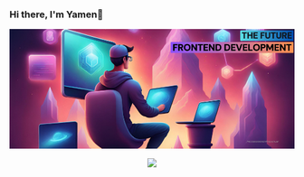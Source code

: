### Hi there, I'm Yamen👋

<img alt="Background" src="https://github.com/Coderproz/Coderproz/blob/main/whh1lpihw7h587pb2iuc.png" />
<!-- Markdown Image -->

<!-- HTML Image Tag ![Image Alt Text](image-source)-->

<p align="center">
  <a href="https://yamengineer.dev">
    <img src="https://skillicons.dev/icons?i=git,js,html,css,,flutter,figma" />
  </a>
</p>

<!--
**Coderproz/Coderproz** is a ✨ _special_ ✨ repository because its `README.md` (this file) appears on your GitHub profile.

Here are some ideas to get you started:

- 🔭 I’m currently working on ...
- 🌱 I’m currently learning ...
- 👯 I’m looking to collaborate on ...
- 🤔 I’m looking for help with ...
- 💬 Ask me about ...
- 📫 How to reach me: ...
- 😄 Pronouns: ...
- ⚡ Fun fact: ...
-->
